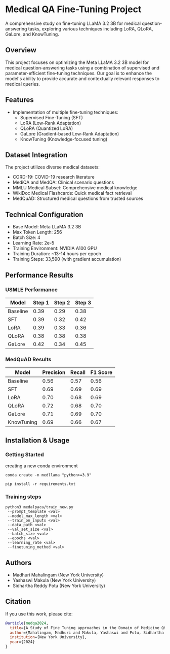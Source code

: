 # Medical QA Fine-Tuning Project

A comprehensive study on fine-tuning LLaMA 3.2 3B for medical question-answering tasks, exploring various techniques including LoRA, QLoRA, GaLore, and KnowTuning.

## Overview

This project focuses on optimizing the Meta LLaMA 3.2 3B model for medical question-answering tasks using a combination of supervised and parameter-efficient fine-tuning techniques. Our goal is to enhance the model's ability to provide accurate and contextually relevant responses to medical queries.

## Features

- Implementation of multiple fine-tuning techniques:
  - Supervised Fine-Tuning (SFT)
  - LoRA (Low-Rank Adaptation)
  - QLoRA (Quantized LoRA)
  - GaLore (Gradient-based Low-Rank Adaptation)
  - KnowTuning (Knowledge-focused tuning)

## Dataset Integration

The project utilizes diverse medical datasets:
- CORD-19: COVID-19 research literature
- MediQA and MedQA: Clinical scenario questions
- MMLU Medical Subset: Comprehensive medical knowledge
- WikiDoc Medical Flashcards: Quick medical fact retrieval
- MedQuAD: Structured medical questions from trusted sources

## Technical Configuration

- Base Model: Meta LLaMA 3.2 3B
- Max Token Length: 256
- Batch Size: 4
- Learning Rate: 2e-5
- Training Environment: NVIDIA A100 GPU
- Training Duration: ~13-14 hours per epoch
- Training Steps: 33,590 (with gradient accumulation)

## Performance Results

### USMLE Performance
| Model    | Step 1 | Step 2 | Step 3 |
|----------|--------|--------|--------|
| Baseline | 0.39   | 0.29   | 0.38   |
| SFT      | 0.39   | 0.32   | 0.42   |
| LoRA     | 0.39   | 0.33   | 0.36   |
| QLoRA    | 0.38   | 0.38   | 0.38   |
| GaLore   | 0.42   | 0.34   | 0.45   |

### MedQuAD Results
| Model      | Precision | Recall | F1 Score |
|------------|-----------|--------|-----------|
| Baseline   | 0.56      | 0.57   | 0.56      |
| SFT        | 0.69      | 0.69   | 0.69      |
| LoRA       | 0.70      | 0.68   | 0.69      |
| QLoRA      | 0.72      | 0.68   | 0.70      |
| GaLore     | 0.71      | 0.69   | 0.70      |
| KnowTuning | 0.69      | 0.66   | 0.67      |

## Installation & Usage

### Getting Started

creating a new conda environment

```
conda create -n medllama "python>=3.9"
```

```
pip install -r requirements.txt
```

### Training steps

```
python3 medalpaca/train_new.py 
 --prompt_template <val>
 --model_max_length <val>
 --train_on_inputs <val>
 --data_path <val>
 --val_set_size <val>
 --batch_size <val>
 --epochs <val>
 --learning_rate <val>
 --finetuning_method <val>
```


## Authors

- Madhuri Mahalingam (New York University)
- Yashaswi Makula (New York University)
- Sidhartha Reddy Potu (New York University)

## Citation

If you use this work, please cite:
```bibtex
@article{medqa2024,
  title={A Study of Fine Tuning approaches in the Domain of Medicine Q&A},
  author={Mahalingam, Madhuri and Makula, Yashaswi and Potu, Sidhartha Reddy},
  institution={New York University},
  year={2024}
}
```
